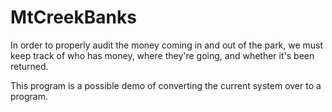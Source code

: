 # MtCreekBanks

In order to properly audit the money coming in and out of the park, we must keep track of who has money, where they're going, and whether it's been returned.

This program is a possible demo of converting the current system over to a program.
